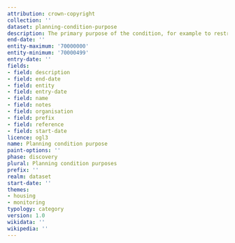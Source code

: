 ```yaml
---
attribution: crown-copyright
collection: ''
dataset: planning-condition-purpose
description: The primary purpose of the condition, for example to restrict something
end-date: ''
entity-maximum: '70000000'
entity-minimum: '70000499'
entry-date: ''
fields:
- field: description
- field: end-date
- field: entity
- field: entry-date
- field: name
- field: notes
- field: organisation
- field: prefix
- field: reference
- field: start-date
licence: ogl3
name: Planning condition purpose
paint-options: ''
phase: discovery
plural: Planning condition purposes
prefix: ''
realm: dataset
start-date: ''
themes:
- housing
- monitoring
typology: category
version: 1.0
wikidata: ''
wikipedia: ''
---
```

